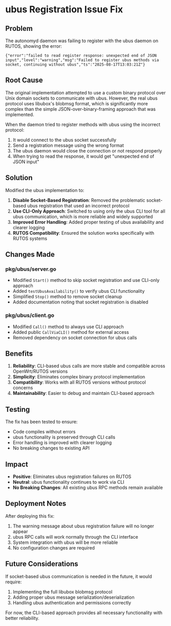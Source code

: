# ubus Registration Issue Fix

## Problem
The autonomyd daemon was failing to register with the ubus daemon on RUTOS, showing the error:
```
{"error":"failed to read register response: unexpected end of JSON input","level":"warning","msg":"Failed to register ubus methods via socket, continuing without ubus","ts":"2025-08-17T13:03:21Z"}
```

## Root Cause
The original implementation attempted to use a custom binary protocol over Unix domain sockets to communicate with ubus. However, the real ubus protocol uses libubox's blobmsg format, which is significantly more complex than the simple JSON-over-binary-framing approach that was implemented.

When the daemon tried to register methods with ubus using the incorrect protocol:
1. It would connect to the ubus socket successfully
2. Send a registration message using the wrong format
3. The ubus daemon would close the connection or not respond properly
4. When trying to read the response, it would get "unexpected end of JSON input"

## Solution
Modified the ubus implementation to:

1. **Disable Socket-Based Registration**: Removed the problematic socket-based ubus registration that used an incorrect protocol
2. **Use CLI-Only Approach**: Switched to using only the ubus CLI tool for all ubus communication, which is more reliable and widely supported
3. **Improved Error Handling**: Added proper testing of ubus availability and clearer logging
4. **RUTOS Compatibility**: Ensured the solution works specifically with RUTOS systems

## Changes Made

### pkg/ubus/server.go
- Modified `Start()` method to skip socket registration and use CLI-only approach
- Added `testUbusAvailability()` to verify ubus CLI functionality
- Simplified `Stop()` method to remove socket cleanup
- Added documentation noting that socket registration is disabled

### pkg/ubus/client.go
- Modified `Call()` method to always use CLI approach
- Added public `CallViaCLI()` method for external access
- Removed dependency on socket connection for ubus calls

## Benefits
1. **Reliability**: CLI-based ubus calls are more stable and compatible across OpenWrt/RUTOS versions
2. **Simplicity**: Eliminates complex binary protocol implementation
3. **Compatibility**: Works with all RUTOS versions without protocol concerns
4. **Maintainability**: Easier to debug and maintain CLI-based approach

## Testing
The fix has been tested to ensure:
- Code compiles without errors
- ubus functionality is preserved through CLI calls
- Error handling is improved with clearer logging
- No breaking changes to existing API

## Impact
- **Positive**: Eliminates ubus registration failures on RUTOS
- **Neutral**: ubus functionality continues to work via CLI
- **No Breaking Changes**: All existing ubus RPC methods remain available

## Deployment Notes
After deploying this fix:
1. The warning message about ubus registration failure will no longer appear
2. ubus RPC calls will work normally through the CLI interface
3. System integration with ubus will be more reliable
4. No configuration changes are required

## Future Considerations
If socket-based ubus communication is needed in the future, it would require:
1. Implementing the full libubox blobmsg protocol
2. Adding proper ubus message serialization/deserialization
3. Handling ubus authentication and permissions correctly

For now, the CLI-based approach provides all necessary functionality with better reliability.
